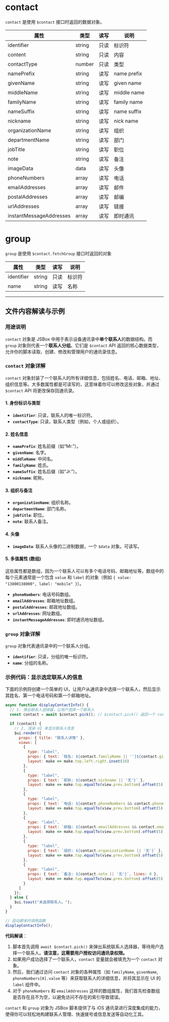 # contact

`contact` 是使用 `$contact` 接口时返回的数据对象。

属性 | 类型 | 读写 | 说明
---|---|---|---
identifier | string | 只读 | 标识符
content | string | 只读 | 内容
contactType | number | 只读 | 类型
namePrefix | string | 读写 | name prefix
givenName | string | 读写 | given name
middleName | string | 读写 | middle name
familyName | string | 读写 | family name
nameSuffix | string | 读写 | name suffix
nickname | string | 读写 | nick name
organizationName | string | 读写 | 组织
departmentName | string | 读写 | 部门
jobTitle | string | 读写 | 职位
note | string | 读写 | 备注
imageData | data | 读写 | 头像
phoneNumbers | array | 读写 | 电话
emailAddresses | array | 读写 | 邮件
postalAddresses | array | 读写 | 邮编
urlAddresses | array | 读写 | 链接
instantMessageAddresses | array | 读写 | 即时通讯

# group

`group` 是使用 `$contact.fetchGroup` 接口时返回的对象

属性 | 类型 | 读写 | 说明
---|---|---|---
identifier | string | 只读 | 标识符
name | string | 读写 | 名称

---

## 文件内容解读与示例

### 用途说明

`contact` 对象是 JSBox 中用于表示设备通讯录中**单个联系人**的数据结构。而 `group` 对象则代表一个**联系人分组**。它们是 `$contact` API 返回的核心数据类型，允许你的脚本读取、创建、修改和管理用户的通讯录信息。

### `contact` 对象详解

`contact` 对象封装了一个联系人的所有详细信息，包括姓名、电话、邮箱、地址、组织信息等。大多数属性都是可读写的，这意味着你可以修改这些对象，并通过 `$contact` API 将更改保存回通讯录。

#### 1. 身份标识与类型

-   **`identifier`**: 只读，联系人的唯一标识符。
-   **`contactType`**: 只读，联系人类型（例如，个人或组织）。

#### 2. 姓名信息

-   **`namePrefix`**: 姓名前缀（如“Mr.”）。
-   **`givenName`**: 名字。
-   **`middleName`**: 中间名。
-   **`familyName`**: 姓氏。
-   **`nameSuffix`**: 姓名后缀（如“Jr.”）。
-   **`nickname`**: 昵称。

#### 3. 组织与备注

-   **`organizationName`**: 组织名称。
-   **`departmentName`**: 部门名称。
-   **`jobTitle`**: 职位。
-   **`note`**: 联系人备注。

#### 4. 头像

-   **`imageData`**: 联系人头像的二进制数据，一个 `$data` 对象。可读写。

#### 5. 多值属性 (数组)

这些属性都是数组，因为一个联系人可以有多个电话号码、邮箱地址等。数组中的每个元素通常是一个包含 `value` 和 `label` 的对象（例如 `{ value: "13800138000", label: "mobile" }`）。

-   **`phoneNumbers`**: 电话号码数组。
-   **`emailAddresses`**: 邮箱地址数组。
-   **`postalAddresses`**: 邮政地址数组。
-   **`urlAddresses`**: 网址数组。
-   **`instantMessageAddresses`**: 即时通讯地址数组。

### `group` 对象详解

`group` 对象代表通讯录中的一个联系人分组。

-   **`identifier`**: 只读，分组的唯一标识符。
-   **`name`**: 分组的名称。

### 示例代码：显示选定联系人的信息

下面的示例将创建一个简单的 UI，让用户从通讯录中选择一个联系人，然后显示其姓名、第一个电话号码和第一个邮箱地址。

```javascript
async function displayContactInfo() {
  // 1. 弹出联系人选择器，让用户选择一个联系人
  const contact = await $contact.pick(); // $contact.pick() 返回一个 contact 对象

  if (contact) {
    // 2. 渲染 UI 来显示联系人信息
    $ui.render({
      props: { title: "联系人详情" },
      views: [
        {
          type: "label",
          props: { text: `姓名: ${contact.familyName || ''}${contact.givenName || ''}` },
          layout: make => make.top.left.right.inset(10)
        },
        {
          type: "label",
          props: { text: `昵称: ${contact.nickname || '无'}` },
          layout: make => make.top.equalTo(view.prev.bottom).offset(5).left.right.inset(10)
        },
        {
          type: "label",
          props: { text: `电话: ${contact.phoneNumbers && contact.phoneNumbers.length > 0 ? contact.phoneNumbers[0].value : '无'}` },
          layout: make => make.top.equalTo(view.prev.bottom).offset(5).left.right.inset(10)
        },
        {
          type: "label",
          props: { text: `邮箱: ${contact.emailAddresses && contact.emailAddresses.length > 0 ? contact.emailAddresses[0].value : '无'}` },
          layout: make => make.top.equalTo(view.prev.bottom).offset(5).left.right.inset(10)
        },
        {
          type: "label",
          props: { text: `组织: ${contact.organizationName || '无'}` },
          layout: make => make.top.equalTo(view.prev.bottom).offset(5).left.right.inset(10)
        },
        {
          type: "label",
          props: { text: `备注: ${contact.note || '无'}`, lines: 0 },
          layout: make => make.top.equalTo(view.prev.bottom).offset(5).left.right.inset(10)
        }
      ]
    });
  } else {
    $ui.toast("未选择联系人。");
  }
}

// 启动脚本时调用函数
displayContactInfo();
```

**代码解读**：

1.  脚本首先调用 `await $contact.pick()` 来弹出系统联系人选择器，等待用户选择一个联系人。**请注意，这需要用户授权访问通讯录权限。**
2.  如果用户成功选择了一个联系人，`contact` 变量就会被填充为一个 `contact` 对象。
3.  然后，我们通过访问 `contact` 对象的各种属性（如 `familyName`, `givenName`, `phoneNumbers[0].value` 等）来获取联系人的详细信息，并将其显示在 UI 的 `label` 组件中。
4.  对于 `phoneNumbers` 和 `emailAddresses` 这样的数组属性，我们首先检查数组是否存在且不为空，以避免访问不存在的索引导致错误。

`contact` 和 `group` 对象为 JSBox 脚本提供了与 iOS 通讯录进行深度集成的能力，使得你可以轻松地构建联系人管理、快速拨号或信息发送等自动化工具。 
